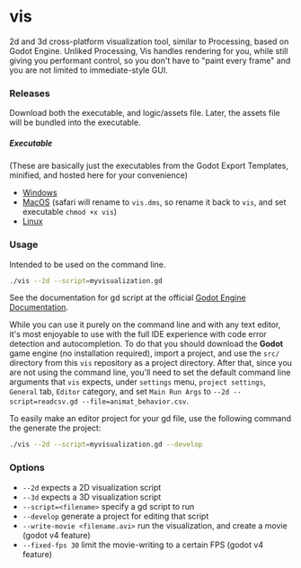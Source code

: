 # vis
2d and 3d cross-platform visualization tool, similar to Processing, based on Godot Engine. Unliked Processing, Vis handles rendering for you, while still giving you performant control, so you don't have to "paint every frame" and you are not limited to immediate-style GUI.

### Releases

Download both the executable, and logic/assets file. Later, the assets file will be bundled into the executable.

##### Executable
(These are basically just the executables from the Godot Export Templates, minified, and hosted here for your convenience)
* [Windows](https://raw.githubusercontent.com/JorySchossau/vis/master/releases/exe/win/vis.zip)
* [MacOS](https://raw.githubusercontent.com/JorySchossau/vis/master/releases/exe/osx/vis.zip) (safari will rename to `vis.dms`, so rename it back to `vis`, and set executable `chmod +x vis`)
* [Linux](https://raw.githubusercontent.com/JorySchossau/vis/master/releases/exe/lin/vis.zip)

### Usage

Intended to be used on the command line.

```bash
./vis --2d --script=myvisualization.gd
```

See the documentation for gd script at the official [Godot Engine Documentation](https://docs.godotengine.org/).

While you can use it purely on the command line and with any text editor, it's most enjoyable to use with the full IDE experience with code error detection and autocompletion. To do that you should download the **Godot** game engine (no installation required), import a project, and use the `src/` directory from this `vis` repository as a project directory. After that, since you are not using the command line, you'll need to set the default command line arguments that `vis` expects, under `settings` menu, `project settings`, `General` tab, `Editor` category, and set `Main Run Args` to `--2d --script=readcsv.gd --file=animat_behavior.csv`.

To easily make an editor project for your gd file, use the following command the generate the project:

```bash
./vis --2d --script=myvisualization.gd --develop
```

### Options

* `--2d` expects a 2D visualization script
* `--3d` expects a 3D visualization script
* `--script=<filename>` specify a gd script to run
* `--develop` generate a project for editing that script
* `--write-movie <filename.avi>` run the visualization, and create a movie (godot v4 feature)
* `--fixed-fps 30` limit the movie-writing to a certain FPS (godot v4 feature)
